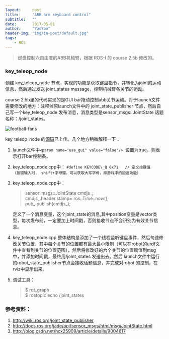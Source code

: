```yaml
---
layout:     post
title:      "ABB arm keyboard control"
subtitle:   ""
date:       2017-05-01
author:     "YaoYao"
header-img: "img/in-post/default.jpg"
tags:
    - ROS
---
```


> 键盘控制六自由度的ABB机械臂，根据 ROS-I 的 course 2.5b 修改的。

### key\_teleop_node

创建 key\_teleop_node 节点，实现的功能是获取键盘指令，并转化为joint的运动信息，然后通过发送 joint\_states message，控制机械臂各关节的运动。

course 2.5b里的代码实现的是GUI bar拖动控制abb关节运动。对于launch文件需要修改的地方：注释掉原launch文件中的 joint_state_publisher 节点，然后自己写一个key\_teleop_node 发布消息，消息类型是sensor_msgs::JointState 话题名称：/joint\_states。

![football-fans](https://mearshen.github.io/img/in-post/key_ABB.jpg)

key\_teleop_node 的[源码](https://github.com/mearshen/ros-industrial)已上传。几个地方稍微解释一下：	
 
1. launch文件中`<param name="use_gui" value="false"/> `设置为true，则表示打开bar控制条。

2. key\_teleop_node.cpp中：
`#define KEYCODE\_Q 0x71   // 定义按键值   （按键输入时， shift+字母键，可以获取大写字母，即游戏中的加速功能）` 

3. key\_teleop_node.cpp中：
	>sensor\_msgs::JointState cmdjs\_;    
	>cmdjs\_.header.stamp= ros::Time::now();   
	>pub\_.publish(cmdjs\_);    

	定义了一个消息变量，这个joint_state的消息,其中position变量是vector类型，每次发布前，一定要加上时间戳，否则接收节点不会识别为有效关节信息。

4. key\_teleop\_node.cpp 整体结构是添加了一个线程监听键盘事件，然后匀速修改关节位置，其中每个关节的位置都有最大最小限制（可以在robot的urdf文件中查看到关节的位置范围），然后将修改好的六个关节的位置赋值到msg中，并添加时间戳，最终用/joint\_states 发送出去。然后 launch文件中运行的robot\_state\_publisher节点会接收话题信息，并完成对robot 的控制，在rviz中显示出来。

5. 调试工具：
	>$ rqt\_graph    
	>$ rostopic echo /joint\_states


### 参考资料：
1. http://wiki.ros.org/joint_state_publisher
2. http://docs.ros.org/jade/api/sensor_msgs/html/msg/JointState.html
3. http://blog.csdn.net/hcx25909/article/details/9004617